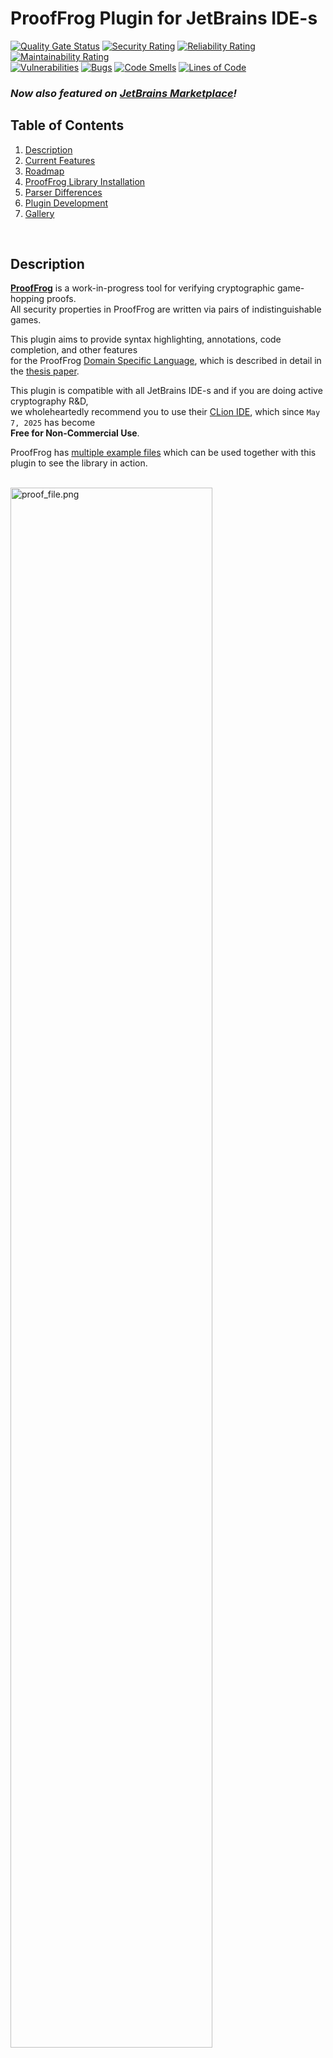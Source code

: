 # ProofFrog Plugin for JetBrains IDE-s

[![Quality Gate Status](https://sonarcloud.io/api/project_badges/measure?project=aabmets_proof-frog-ide-plugin&metric=alert_status)](https://sonarcloud.io/summary/new_code?id=aabmets_proof-frog-ide-plugin)
[![Security Rating](https://sonarcloud.io/api/project_badges/measure?project=aabmets_proof-frog-ide-plugin&metric=security_rating)](https://sonarcloud.io/summary/new_code?id=aabmets_proof-frog-ide-plugin)
[![Reliability Rating](https://sonarcloud.io/api/project_badges/measure?project=aabmets_proof-frog-ide-plugin&metric=reliability_rating)](https://sonarcloud.io/summary/new_code?id=aabmets_proof-frog-ide-plugin)
[![Maintainability Rating](https://sonarcloud.io/api/project_badges/measure?project=aabmets_proof-frog-ide-plugin&metric=sqale_rating)](https://sonarcloud.io/summary/new_code?id=aabmets_proof-frog-ide-plugin)<br/>
[![Vulnerabilities](https://sonarcloud.io/api/project_badges/measure?project=aabmets_proof-frog-ide-plugin&metric=vulnerabilities)](https://sonarcloud.io/summary/new_code?id=aabmets_proof-frog-ide-plugin)
[![Bugs](https://sonarcloud.io/api/project_badges/measure?project=aabmets_proof-frog-ide-plugin&metric=bugs)](https://sonarcloud.io/summary/new_code?id=aabmets_proof-frog-ide-plugin)
[![Code Smells](https://sonarcloud.io/api/project_badges/measure?project=aabmets_proof-frog-ide-plugin&metric=code_smells)](https://sonarcloud.io/summary/new_code?id=aabmets_proof-frog-ide-plugin)
[![Lines of Code](https://sonarcloud.io/api/project_badges/measure?project=aabmets_proof-frog-ide-plugin&metric=ncloc)](https://sonarcloud.io/summary/new_code?id=aabmets_proof-frog-ide-plugin)

### _Now also featured on [JetBrains Marketplace](https://plugins.jetbrains.com/plugin/27474-prooffrog-language)!_

## Table of Contents

1) [Description](#description)
2) [Current Features](#current-features)
3) [Roadmap](#Roadmap)
4) [ProofFrog Library Installation](#prooffrog-library-installation)
5) [Parser Differences](#parser-differences)
6) [Plugin Development](#plugin-development)
7) [Gallery](#gallery)

<br/>


## Description
**[ProofFrog](https://github.com/ProofFrog/ProofFrog)** is a work-in-progress tool for verifying cryptographic game-hopping proofs.  
All security properties in ProofFrog are written via pairs of indistinguishable games.  

This plugin aims to provide syntax highlighting, annotations, code completion, and other features   
for the ProofFrog [Domain Specific Language](https://en.wikipedia.org/wiki/Domain-specific_language), which is described in detail in the [thesis paper](https://dspacemainprd01.lib.uwaterloo.ca/server/api/core/bitstreams/b0056349-bcb8-4d69-8b45-dd3808e945d0/content).

This plugin is compatible with all JetBrains IDE-s and if you are doing active cryptography R&D,  
we wholeheartedly recommend you to use their [CLion IDE](https://www.jetbrains.com/clion/), which since `May 7, 2025` has become  
**Free for Non-Commercial Use**.

ProofFrog has [multiple example files](https://github.com/ProofFrog/examples) which can be used together with this plugin to see the library in action.

<br/>
<img src="media/proof_file.png" alt="proof_file.png" width="80%"/>
<br/>


## Current Features

1) [Syntax validation](#syntax-validation)
2) [Syntax highlighting](#syntax-highlighting)
3) [Color settings menu](#color-settings-menu)
4) Comment with Line Comment action
5) [Automatic setup of ProofFrog Python library](#library-setup)
6) [Project explorer context menu](#project-explorer-context-menu)
7) [Editor context menu](#editor-context-menu)
8) [Run configurations](#run-configurations)
9) [Ctrl+Click of import statement file paths](#import-references)

[⬆️ Back to top](#prooffrog-plugin-for-jetbrains-ide-s)
<br/>
<br/>


## Roadmap

If you want these goals to get done, then please ⭐ Star this repository to indicate your need for  
this software. You can also participate in the [discussions](https://github.com/aabmets/proof-frog-ide-plugin/discussions) 
to propose other features for the ProofFrog  
plugin or make a pull request against this repository with your implemented changes.

1) General reference contributor
2) Completion contributor
3) Go To Symbol contributor
4) Find usages provider
5) Folding builder

[⬆️ Back to top](#prooffrog-plugin-for-jetbrains-ide-s)
<br/>
<br/>


## ProofFrog Library Installation

When you first install the plugin into a JetBrains IDE, it will try to locate a Python virtual environment with  
the [proof_frog](https://pypi.org/project/proof_frog/) library installed. If it fails to do so, you will be prompted 
with a confirmation popup asking if  
you want the plugin to download and install it for you.  

If you choose Yes, the plugin first downloads the latest release of [Astral UV](https://github.com/astral-sh/uv) package manager into the plugin   
directory, then uses it to download a Python version, then uses it to create a private Python virtual environment  
into the plugin directory and finally installs `proof_frog` from the Python Package Index into the venv.

If you choose No, you can still enable the context-menu actions and run configurations of the plugin by manually  
creating a Python virtual environment named either `venv` or `.venv` at the top level of your project directory and  
installing `proof_frog` into it. Once you have done that, the plugin will detect and use your manual `proof_frog`  
library installation when you restart the IDE.  

The manual installation solution is also useful for developing the `proof_frog` library itself in [PyCharm](https://www.jetbrains.com/pycharm/), because  
you can install the library into the venv in editable mode and then use the plugin actions to test the modified library.

[⬆️ Back to top](#prooffrog-plugin-for-jetbrains-ide-s)
<br/>
<br/>


## Parser Differences

There is a minor difference in how this plugin parses ProofFrog code compared to the ProofFrog library itself.  
Namely, this plugin **does not** and **will not** allow the keyword `in` as class field names, so you might get parsing  
errors when opening some ProofFrog example files which contain `Int in = in;` or `requires F.in == F.out;`.  
This syntax is forbidden because literally all real programming languages forbid the usage of reserved keywords  
as identifiers, and it does not make sense to deviate from this standard.

[⬆️ Back to top](#prooffrog-plugin-for-jetbrains-ide-s)
<br/>
<br/>


## Plugin Development

This plugin must be developed with IntelliJ IDEA IDE (Community or Ultimate).  
Development of this plugin requires the `Grammar-Kit` and `Plugin DevKit` plugins from the IDE marketplace.

Do once per IDE:  
In the top navbar, go to `Help -> Edit Custom Properties...` and insert  
`idea.is.internal=true` into the `idea.properties` file, if it's not there yet.

To pull in ProofFrog examples from the nested submodule, run these commands:
```shell
cd proof_frog
git submodule set-url examples https://github.com/ProofFrog/examples.git
git submodule sync
cd ..
git submodule update --init --recursive
```
 
To modify the syntax rules of this plugin, modify the `ProofFrog.bnf` and `ProofFrog.flex` files in  
sources root directory at `src/main/java/io/github/aabmets/prooffroglang`.

Then in `ProofFrog.bnf` context menu select `Generate Parser Code` and in `ProofFrog.flex` context menu  
select `Run JFlex Generator`, then use the generated PSI elements in any number of ProofFrog source files  
to implement the plugin behavior.

[⬆️ Back to top](#prooffrog-plugin-for-jetbrains-ide-s)
<br/>
<br/>


## Gallery

### Syntax validation
<img src="media/syntax_validation.png" alt="syntax_validation.png" width="80%"/>

[⬆️ Back to current features](#current-features)
<br/>
<br/>
<hr/>


### Syntax highlighting
<img src="media/syntax_highlighting.png" alt="syntax_highlighting.png" width="80%"/>

[⬆️ Back to current features](#current-features)
<br/>
<br/>
<hr/>


### Color settings menu
<img src="media/color_settings_menu.png" alt="color_settings_menu.png" width="80%"/>

[⬆️ Back to current features](#current-features)
<br/>
<br/>
<hr/>


### Library Setup
<img src="media/library_setup.png" alt="library_setup.png" width="80%"/>

[⬆️ Back to current features](#current-features)
<br/>
<br/>
<hr/>


### Project explorer context menu
<img src="media/explorer_context_menu.png" alt="explorer_context_menu.png" width="80%"/>

[⬆️ Back to current features](#current-features)
<br/>
<br/>
<hr/>


### Editor context menu
<img src="media/editor_context_menu.png" alt="editor_context_menu.png" width="80%"/>

[⬆️ Back to current features](#current-features)
<br/>
<br/>
<hr/>


### Run configurations
<img src="media/run_configs.png" alt="run_configs.png" width="80%"/>

[⬆️ Back to current features](#current-features)
<br/>
<br/>
<hr/>


### Import references
<img src="media/import_references.png" alt="import_references.png" width="80%"/>

[⬆️ Back to current features](#current-features)
<br/>
<br/>